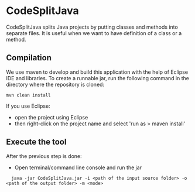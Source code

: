 # CodeSplitJava
CodeSplitJava splits Java projects by putting classes and methods into separate files. It is useful when we want to have definition of a class or a method.


## Compilation
We use maven to develop and build this application with the help of Eclipse IDE and libraries.
To create a runnable jar, run the following command in the directory where the repository is cloned:
```text
mvn clean install
```
If you use Eclipse: 
* open the project using Eclipse
* then right-click on the project name and select 'run as > maven install'

## Execute the tool
After the previous step is done:
* Open terminal/command line console and run the jar
```text
  java -jar CodeSplitJava.jar -i <path of the input source folder> -o <path of the output folder> -m <mode>
  ```
